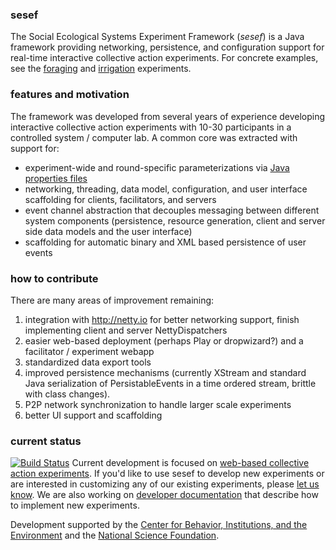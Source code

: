 ### sesef
The Social Ecological Systems Experiment Framework (_sesef_) is a Java framework providing networking, persistence, and
configuration support for real-time interactive collective action experiments. For concrete examples, see the
[foraging](https://github.com/virtualcommons/foraging)
and [irrigation](https://github.com/virtualcommons/irrigation) experiments. 

### features and motivation
The framework was developed from several years of experience developing interactive collective action experiments with
10-30 participants in a controlled system / computer lab. A common core was extracted with support for:

- experiment-wide and round-specific parameterizations via [Java properties files](http://docs.oracle.com/javase/7/docs/api/java/util/Properties.html)
- networking, threading, data model, configuration, and user interface scaffolding for clients, facilitators, and
  servers
- event channel abstraction that decouples messaging between different system components (persistence, resource
  generation, client and server side data models and the user interface)
- scaffolding for automatic binary and XML based persistence of user events

### how to contribute
There are many areas of improvement remaining:

1. integration with http://netty.io for better networking support, finish implementing client and server NettyDispatchers
2. easier web-based deployment (perhaps Play or dropwizard?) and a facilitator / experiment webapp
3. standardized data export tools
4. improved persistence mechanisms (currently XStream and standard Java serialization of PersistableEvents in a time ordered stream, brittle with class changes).
5. P2P network synchronization to handle larger scale experiments
6. better UI support and scaffolding

### current status
[![Build Status](https://travis-ci.com/virtualcommons/sesef.svg?branch=main)](https://travis-ci.com/virtualcommons/sesef)
Current development is focused on [web-based collective action experiments](https://github.com/virtualcommons/vcweb). If you'd like to use sesef to develop new experiments or are interested in customizing any of our existing experiments, please [let us know](http://commons.asu.edu/contact). 
We are also working on [developer documentation](https://github.com/virtualcommons/sesef/wiki/Home) that describe how to implement new experiments.

Development supported by the [Center for Behavior, Institutions, and the Environment](http://cbie.asu.edu) and the [National Science Foundation](http://nsf.gov).
